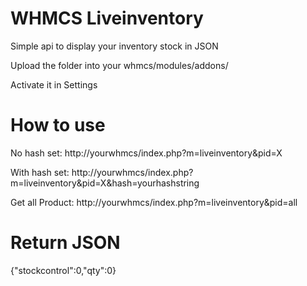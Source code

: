 # WHMCS Liveinventory
Simple api to display your inventory stock in JSON

Upload the folder into your whmcs/modules/addons/ 

Activate it in Settings

# How to use

No hash set: http://yourwhmcs/index.php?m=liveinventory&pid=X

With hash set: http://yourwhmcs/index.php?m=liveinventory&pid=X&hash=yourhashstring

Get all Product: http://yourwhmcs/index.php?m=liveinventory&pid=all

# Return JSON

{"stockcontrol":0,"qty":0}
